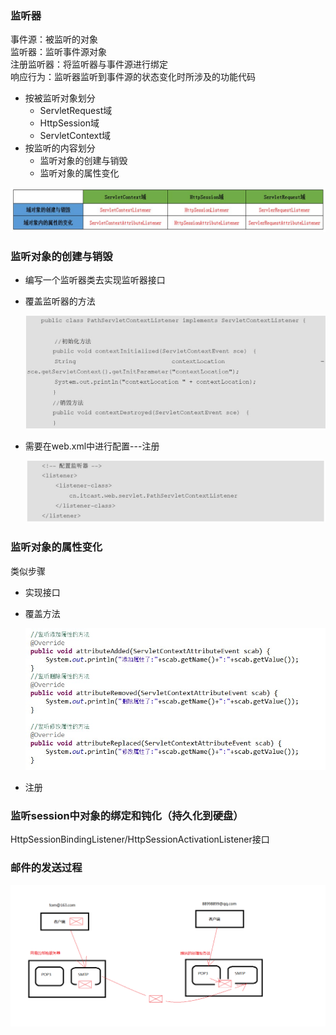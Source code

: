 ### 监听器

事件源：被监听的对象  
监听器：监听事件源对象  
注册监听器：将监听器与事件源进行绑定  
响应行为：监听器监听到事件源的状态变化时所涉及的功能代码  

- 按被监听对象划分
	- ServletRequest域
	- HttpSession域
	- ServletContext域
- 按监听的内容划分
	- 监听对象的创建与销毁
	- 监听对象的属性变化

![](https://github.com/limbo-note/videos/blob/master/javaEE_Architect/01/01/02/01_basic/23_Listener/1-1.jpg)

### 监听对象的创建与销毁

- 编写一个监听器类去实现监听器接口
- 覆盖监听器的方法
	
	![](https://github.com/limbo-note/videos/blob/master/javaEE_Architect/01/01/02/01_basic/23_Listener/1-2.jpg)
- 需要在web.xml中进行配置---注册
	
	![](https://github.com/limbo-note/videos/blob/master/javaEE_Architect/01/01/02/01_basic/23_Listener/1-3.jpg)

### 监听对象的属性变化

类似步骤
- 实现接口
- 覆盖方法

	![](https://github.com/limbo-note/videos/blob/master/javaEE_Architect/01/01/02/01_basic/23_Listener/1-4.jpg)
- 注册

### 监听session中对象的绑定和钝化（持久化到硬盘）

HttpSessionBindingListener/HttpSessionActivationListener接口

### 邮件的发送过程

![](https://github.com/limbo-note/videos/blob/master/javaEE_Architect/01/01/02/01_basic/23_Listener/1-5.png)
